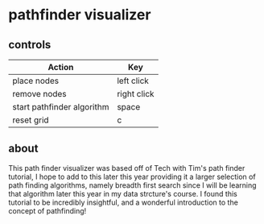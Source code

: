 # pathfinder visualizer
## controls
Action  | Key
------------- | -------------
place nodes  | left click
remove nodes  | right click
start pathfinder algorithm  | space
reset grid  | c

## about
This path finder visualizer was based off of Tech with Tim's path finder tutorial, I hope to add to this later this year providing it a larger selection of path finding algorithms, namely breadth first search since I will be learning that algorithm later this year in my data strcture's course. I found this tutorial to be incredibly insightful, and a wonderful introduction to the concept of pathfinding!
